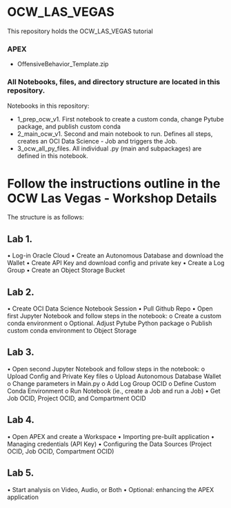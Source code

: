 # OCW_LAS_VEGAS
This repository holds the OCW_LAS_VEGAS tutorial

### **APEX**
- OffensiveBehavior_Template.zip

### **All Notebooks, files, and directory structure are located in this repository.**

Notebooks in this repository:
- 1_prep_ocw_v1. First notebook to create a custom conda, change Pytube package, and publish custom conda
- 2_main_ocw_v1. Second and main notebook to run. Defines all steps, creates an OCI Data Science - Job and triggers the Job.
- 3_ocw_all_py_files. All individual .py (main and subpackages) are defined in this notebook.


# Follow the instructions outline in the OCW Las Vegas - Workshop Details

The structure is as follows:
## Lab 1.
•	Log-in Oracle Cloud
•	Create an Autonomous Database and download the Wallet
•	Create API Key and download config and private key
•	Create a Log Group
•	Create an Object Storage Bucket

## Lab 2.
•	Create OCI Data Science Notebook Session
•	Pull Github Repo
•	Open first Jupyter Notebook and follow steps in the notebook:
o	Create a custom conda environment
o	Optional. Adjust Pytube Python package
o	Publish custom conda environment to Object Storage
## Lab 3.
•	Open second Jupyter Notebook and follow steps in the notebook:
o	Upload Config and Private Key files
o	Upload Autonomous Database Wallet
o	Change parameters in Main.py
o	Add Log Group OCID
o	Define Custom Conda Environment
o	Run Notebook (ie., create a Job and run a Job)
•	Get Job OCID, Project OCID, and Compartment OCID

## Lab 4.
•	Open APEX and create a Workspace
•	Importing pre-built application
•	Managing credentials (API Key)
•	Configuring the Data Sources (Project OCID, Job OCID, Compartment OCID)

## Lab 5.
•	Start analysis on Video, Audio, or Both
•	Optional: enhancing the APEX application

